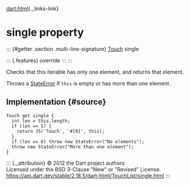 [dart:html](../../dart-html/dart-html-library){._links-link}

single property
===============

::: {#getter .section .multi-line-signature}
[Touch](../touch-class) single

::: {.features}
override
:::
:::

Checks that this iterable has only one element, and returns that
element.

Throws a [StateError](../../dart-core/stateerror-class) if `this` is
empty or has more than one element.

Implementation {#source}
--------------

``` {.language-dart data-language="dart"}
Touch get single {
  int len = this.length;
  if (len == 1) {
    return JS('Touch', '#[0]', this);
  }
  if (len == 0) throw new StateError("No elements");
  throw new StateError("More than one element");
}
```

::: {._attribution}
© 2012 the Dart project authors\
Licensed under the BSD 3-Clause \"New\" or \"Revised\" License.\
<https://api.dart.dev/stable/2.18.5/dart-html/TouchList/single.html>
:::
